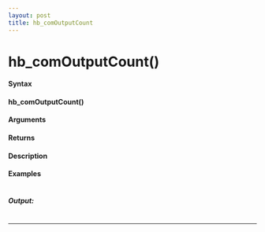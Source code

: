```yaml
---
layout: post
title: hb_comOutputCount
---
```


# hb_comOutputCount()


#### Syntax

#### hb_comOutputCount()

#### Arguments

#### Returns

#### Description

#### Examples

```

```

##### Output:

```

```

---